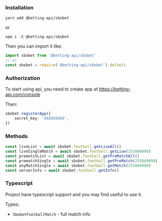 
### Installation

`yarn add @betting-api/sbobet`

or

`npm i -S @betting-api/sbobet`


Then you can import it like:

```typescript
import sbobet from '@betting-api/sbobet'
// or
const sbobet = require('@betting-api/sbobet').default
```


### Authorization

To start using api, you need to create app at 
https://betting-api.com/console

Then:

```typescript
sbobet.registerApp({
    secret_key: 'XXXXXXXXX',
})
```


### Methods

```typescript
const liveList = await sbobet.football.getLiveAll()
const liveSingleMatch = await sbobet.football.getLive(255860098)
const prematchList = await sbobet.football.getPreMatchAll()
const prematchSingle = await sbobet.football.getPreMatch(255860098)
const anyMatchSingle = await sbobet.football.getMatch(255860098)
const serverInfo = await sbobet.football.getInfo()
```



### Typescript

Project have typescript support and you may find useful to use it.

Types:
- `SbobetFootballMatch` - full match info
